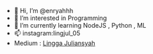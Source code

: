 - 👋 Hi, I’m @enryahhh
- 👀 I’m interested in Programming
- 🌱 I’m currently learning NodeJS , Python , ML
- 📫 instagram:lingjul_05 
- Medium : [Lingga Juliansyah](https://medium.com/@linggaj28)

<!---
enryahhh/enryahhh is a ✨ special ✨ repository because its `README.md` (this file) appears on your GitHub profile.
You can click the Preview link to take a look at your changes.
--->
